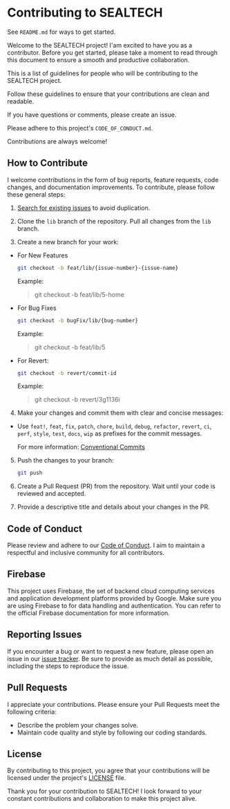 # Contributing to SEALTECH

See `README.md` for ways to get started.

Welcome to the SEALTECH project! I'am excited to have you as a contributor. Before you get started, please take a moment to read through this document to ensure a smooth and productive collaboration.

This is a list of guidelines for people who will be contributing to the SEALTECH project.

Follow these guidelines to ensure that your contributions are clean and readable.

If you have questions or comments, please create an issue.

Please adhere to this project's `CODE_OF_CONDUCT.md`.

Contributions are always welcome!

## How to Contribute

I welcome contributions in the form of bug reports, feature requests, code changes, and documentation improvements. To contribute, please follow these general steps:

1. [Search for existing issues](https://github.com/Risini-33/Mood-Menders/issues) to avoid duplication.

2. Clone the `lib` branch of the repository. Pull all changes from the `lib` branch.

3. Create a new branch for your work:

- For New Features

  ```bash
  git checkout -b feat/lib/{issue-number}-{issue-name}
  ```

  Example:

  > git checkout -b feat/lib/5-home

- For Bug Fixes

  ```bash
  git checkout -b bugFix/lib/{bug-number}
  ```

  Example:

  > git checkout -b feat/lib/5

- For Revert:
  ```bash
  git checkout -b revert/commit-id
  ```
  Example:
  > git checkout -b revert/3g1136i

4. Make your changes and commit them with clear and concise messages:

- Use `feat!`, `feat`, `fix`, `patch`, `chore`, `build`, `debug`, `refactor`, `revert`, `ci`, `perf`, `style`, `test`, `docs`, `wip` as prefixes for the commit messages.

  For more information:
  [Conventional Commits](https://www.conventionalcommits.org/en/v1.0.0/)

5. Push the changes to your branch:
   ```bash
   git push
   ```
6. Create a Pull Request (PR) from the repository. Wait until your code is reviewed and accepted.

7. Provide a descriptive title and details about your changes in the PR.

## Code of Conduct

Please review and adhere to our [Code of Conduct](CODE_OF_CONDUCT). I aim to maintain a respectful and inclusive community for all contributors.

## Firebase

This project uses Firebase, the set of backend cloud computing services and application development platforms provided by Google. Make sure you are using Firebase to for data handling and authentication. You can refer to the official Firebase documentation for more information.

## Reporting Issues

If you encounter a bug or want to request a new feature, please open an issue in our [issue tracker](https://github.com/Risini-33/Mood-Menders/issues). Be sure to provide as much detail as possible, including the steps to reproduce the issue.

## Pull Requests

I appreciate your contributions. Please ensure your Pull Requests meet the following criteria:

- Describe the problem your changes solve.
- Maintain code quality and style by following our coding standards.

## License

By contributing to this project, you agree that your contributions will be licensed under the project's [LICENSE](LICENSE) file.

Thank you for your contribution to SEALTECH! I look forward to your constant contributions and collaboration to make this project alive.

